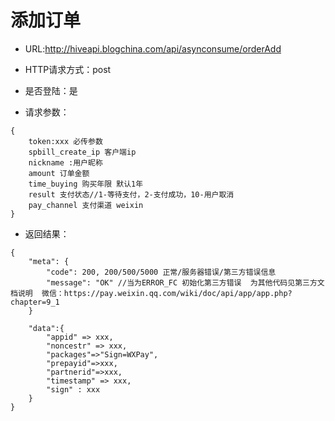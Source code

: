 # 添加订单

- URL:http://hiveapi.blogchina.com/api/asynconsume/orderAdd

- HTTP请求方式：post

- 是否登陆：是

- 请求参数：
 
```
{ 	
	token:xxx 必传参数
    spbill_create_ip 客户端ip 
	nickname :用户昵称
	amount 订单金额
	time_buying 购买年限 默认1年
	result 支付状态//1-等待支付，2-支付成功，10-用户取消
	pay_channel 支付渠道 weixin 
}
```

- 返回结果：

```
{
    "meta": {
        "code": 200, 200/500/5000 正常/服务器错误/第三方错误信息
        "message": "OK" //当为ERROR_FC 初始化第三方错误  为其他代码见第三方文档说明  微信：https://pay.weixin.qq.com/wiki/doc/api/app/app.php?chapter=9_1
    } 
    
    "data":{
    	"appid" => xxx,
		"noncestr" => xxx,
		"packages"=>"Sign=WXPay",
		"prepayid"=>xxx,
		"partnerid"=>xxx,
		"timestamp" => xxx,
		"sign" : xxx
    }
}
```